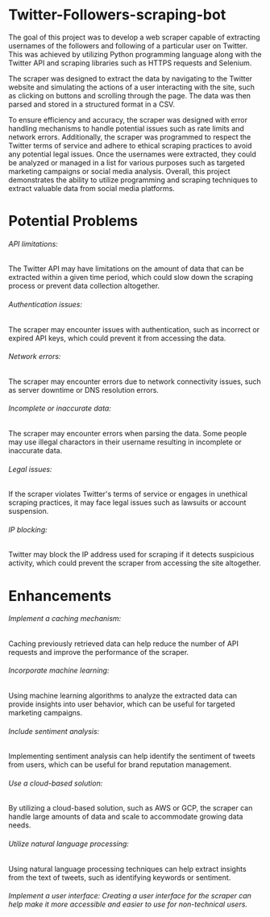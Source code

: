 # Twitter-Followers-scraping-bot
The goal of this project was to develop a web scraper capable of extracting usernames of the followers and following of a particular user on Twitter. This was achieved by utilizing Python programming language along with the Twitter API and scraping libraries such as HTTPS requests and Selenium.

The scraper was designed to extract the data by navigating to the Twitter website and simulating the actions of a user interacting with the site, such as clicking on buttons and scrolling through the page. The data was then parsed and stored in a structured format in a CSV.

To ensure efficiency and accuracy, the scraper was designed with error handling mechanisms to handle potential issues such as rate limits and network errors. Additionally, the scraper was programmed to respect the Twitter terms of service and adhere to ethical scraping practices to avoid any potential legal issues.
Once the usernames were extracted, they could be analyzed or managed in a list for various purposes such as targeted marketing campaigns or social media analysis. Overall, this project demonstrates the ability to utilize programming and scraping techniques to extract valuable data from social media platforms.

# Potential Problems
###### API limitations: 
The Twitter API may have limitations on the amount of data that can be extracted within a given time period, which could slow down the scraping process or prevent data collection altogether.

###### Authentication issues: 
The scraper may encounter issues with authentication, such as incorrect or expired API keys, which could prevent it from accessing the data.

###### Network errors: 
The scraper may encounter errors due to network connectivity issues, such as server downtime or DNS resolution errors.

###### Incomplete or inaccurate data: 
The scraper may encounter errors when parsing the data. Some people may use illegal charactors in their username resulting in incomplete or inaccurate data.

###### Legal issues: 
If the scraper violates Twitter's terms of service or engages in unethical scraping practices, it may face legal issues such as lawsuits or account suspension.

###### IP blocking: 
Twitter may block the IP address used for scraping if it detects suspicious activity, which could prevent the scraper from accessing the site altogether.

# Enhancements
###### Implement a caching mechanism: 
Caching previously retrieved data can help reduce the number of API requests and improve the performance of the scraper.

###### Incorporate machine learning:
Using machine learning algorithms to analyze the extracted data can provide insights into user behavior, which can be useful for targeted marketing campaigns.

###### Include sentiment analysis: 
Implementing sentiment analysis can help identify the sentiment of tweets from users, which can be useful for brand reputation management.

###### Use a cloud-based solution: 
By utilizing a cloud-based solution, such as AWS or GCP, the scraper can handle large amounts of data and scale to accommodate growing data needs.

###### Utilize natural language processing: 
Using natural language processing techniques can help extract insights from the text of tweets, such as identifying keywords or sentiment.

###### Implement a user interface: Creating a user interface for the scraper can help make it more accessible and easier to use for non-technical users.
